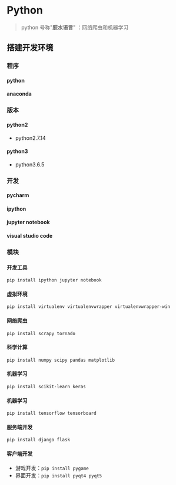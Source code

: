 # Python

>python 号称"**胶水语言**" ：网络爬虫和机器学习

## 搭建开发环境

### 程序
#### python
#### anaconda

### 版本
#### python2
- python2.7.14

#### python3
- python3.6.5

### 开发

#### pycharm

#### ipython

#### jupyter notebook

#### visual studio code


### 模块

#### 开发工具
```
pip install ipython jupyter notebook

```

#### 虚拟环境
```
pip install virtualenv virtualenvwrapper virtualenvwrapper-win
```

#### 网络爬虫
```
pip install scrapy tornado
```

#### 科学计算
```
pip install numpy scipy pandas matplotlib
```

#### 机器学习
```
pip install scikit-learn keras 
```

#### 机器学习
```
pip install tensorflow tensorboard
```

#### 服务端开发
```
pip install django flask 
```

#### 客户端开发
- 游戏开发：`pip install pygame`
- 界面开发：`pip install pyqt4 pyqt5`




 
